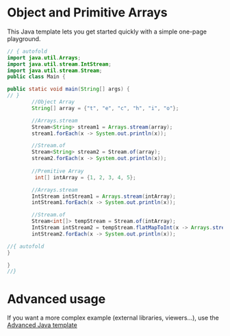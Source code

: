 # Object and Primitive Arrays

This Java template lets you get started quickly with a simple one-page playground.

```java runnable
// { autofold
import java.util.Arrays;
import java.util.stream.IntStream;
import java.util.stream.Stream;
public class Main {

public static void main(String[] args) {
// }
        //Object Array
        String[] array = {"t", "e", "c", "h", "i", "o"};

        //Arrays.stream
        Stream<String> stream1 = Arrays.stream(array);
        stream1.forEach(x -> System.out.println(x));

        //Stream.of
        Stream<String> stream2 = Stream.of(array);
        stream2.forEach(x -> System.out.println(x));
        
        //Premitive Array
         int[] intArray = {1, 2, 3, 4, 5};

        //Arrays.stream
        IntStream intStream1 = Arrays.stream(intArray);
        intStream1.forEach(x -> System.out.println(x));

        //Stream.of
        Stream<int[]> tempStream = Stream.of(intArray);
        IntStream intStream2 = tempStream.flatMapToInt(x -> Arrays.stream(x));
        intStream2.forEach(x -> System.out.println(x));

//{ autofold
}

}
//}
```

# Advanced usage

If you want a more complex example (external libraries, viewers...), use the [Advanced Java template](https://tech.io/select-repo/385)
